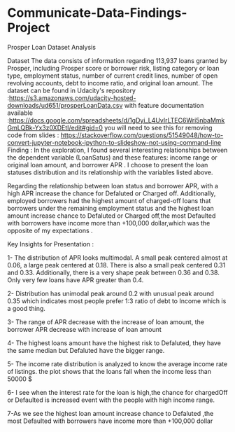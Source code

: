 # Communicate-Data-Findings-Project
Prosper Loan Dataset Analysis 

Dataset
The data consists of information regarding 113,937 loans granted by Prosper, including Prosper score or borrower risk, 
listing category or loan type, employment status, number of current credit lines, 
number of open revolving accounts, debt to income ratio, and original loan amount.
The dataset can be found in Udacity's repository :https://s3.amazonaws.com/udacity-hosted-downloads/ud651/prosperLoanData.csv
with feature documentation available :https://docs.google.com/spreadsheets/d/1gDyi_L4UvIrLTEC6Wri5nbaMmkGmLQBk-Yx3z0XDEtI/edit#gid=0
you will need to see this for removing code from slides : https://stackoverflow.com/questions/51549048/how-to-convert-jupyter-notebook-ipython-to-slideshow-not-using-command-line
Finding :
In the exploration, I found several interesting relationships between the dependent variable (LoanSatus) and these features:
 income range or original loan amount, and borrower APR . I choose to present the loan statuses distribution and 
its relationship with the variables listed above.

Regarding the relationship between loan status and borrower APR, with a high APR increase the chance for Defaluted or Charged off.
Additionally, employed borrowers had the highest amount of charged-off loans that borrowers under the remaining employment status 
and the highest loan amount increase chance to Defaluted or Charged off,the most Defaulted with borrowers 
have income more than +100,000 dollar,which was the opposite of my expectations .


Key Insights for Presentation :

1- The distribution of APR looks multimodal. A small peak centered almost at 0.06, a large peak centered at 0.18. 
There is also a small peak centered 0.31 and 0.33. Additionally, there is a very shape peak between 0.36 and 0.38. 
Only very few loans have APR greater than 0.4.

2- Distribution has unimodal peak around 0.2 with unusual peak around 0.35 which indicates most people prefer 1:3 ratio 
of debt to Income which is a good thing.
 
3- The range of APR decrease with the increase of loan amount, the borrower APR decrease with increase of loan amount

4- The highest loans amount have the highest risk to Defaluted, they have the same median but Defaluted have the bigger range.

5- The income rate distribution is analyzed to know the average income rate of listings. the plot shows that the loans fall when the 
income less than 50000 $

6- I see when the interest rate for the loan is high,the chance for chargedOff or Defaulted is increased event with the people with high income range.

7-As we see the highest loan amount increase chance to Defaluted ,the most Defaulted with borrowers have income more than +100,000 dollar 

